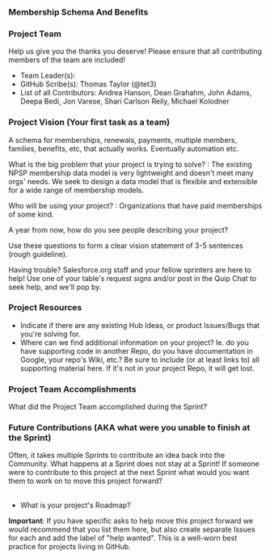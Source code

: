 ### Membership Schema And Benefits

### Project Team
Help us give you the thanks you deserve! Please ensure that all contributing members of the team are included!
* Team Leader(s): 
* GitHub Scribe(s): Thomas Taylor (@tet3)
* List of all Contributors: Andrea Hanson, Dean Grahahm, John Adams, Deepa Bedi, Jon Varese, Shari Carlson Reily, Michael Kolodner 

### Project Vision (Your first task as a team)
A schema for memberships, renewals, payments, multiple members, families, benefits, etc, that actually works. Eventually automation etc.

What is the big problem that your project is trying to solve?
: The existing NPSP membership data model is very lightweight and doesn't meet many orgs' needs. We seek to design a data model that is flexible and extensible for a wide range of membership models. 

Who will be using your project?
: Organizations that have paid memberships of some kind. 

A year from now, how do you see people describing your project?

Use these questions to form a clear vision statement of 3-5 sentences (rough guideline). 

Having trouble? Salesforce.org staff and your fellow sprinters are here to help! Use one of your table's request signs and/or post in the Quip Chat to seek help, and we'll pop by.


### Project Resources
* Indicate if there are any existing Hub Ideas, or product Issues/Bugs that you're solving for. 
* Where can we find additional information on your project? Ie. do you have supporting code in another Repo, do you have documentation in Google, your repo's Wiki, etc.? Be sure to include (or at least links to) all supporting material here. If it's not in your project Repo, it will get lost.

### Project Team Accomplishments
What did the Project Team accomplished during the Sprint?

### Future Contributions (AKA what were you unable to finish at the Sprint)
Often, it takes multiple Sprints to contribute an idea back into the Community. What happens at a Sprint does not stay at a Sprint! If someone were to contribute to this project at the next Sprint what would you want them to work on to move this project forward?<br><br>
* What is your project's Roadmap?

**Important**: If you have specific asks to help move this project forward we would recommend that you list them here, but also create separate Issues for each and add the label of "help wanted". This is a well-worn best practice for projects living in GitHub.
